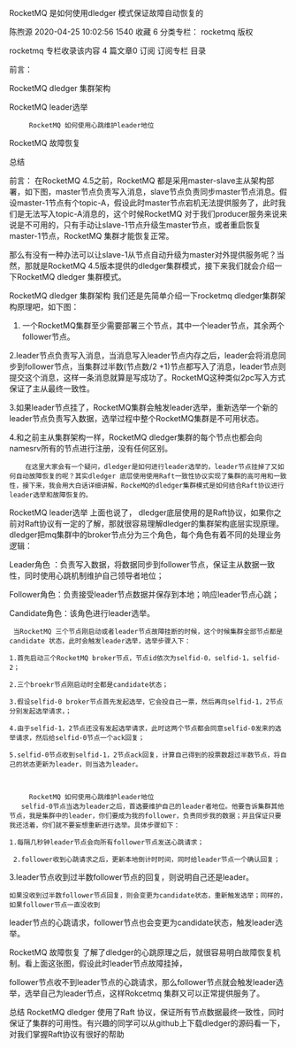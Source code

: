 RocketMQ 是如何使用dledger 模式保证故障自动恢复的

陈煦源 2020-04-25 10:02:56  1540  收藏 6
分类专栏： rocketmq
版权

rocketmq
专栏收录该内容
4 篇文章0 订阅
订阅专栏
目录

前言：

RocketMQ dledger 集群架构

 RocketMQ  leader选举 

         RocketMQ 如何使用心跳维护leader地位

RocketMQ 故障恢复

总结

前言：
 在RocketMQ  4.5之前，RocketMQ 都是采用master-slave主从架构部署，如下图，master节点负责写入消息，slave节点负责同步master节点消息。假设master-1节点有个topic-A，假设此时master节点宕机无法提供服务了，此时我们是无法写入topic-A消息的，这个时候RocketMQ 对于我们producer服务来说来说是不可用的，只有手动让slave-1节点升级生master节点，或者重启恢复master-1节点，RocketMQ  集群才能恢复正常。

   那么有没有一种办法可以让slave-1从节点自动升级为master对外提供服务呢？当然，那就是RocketMQ 4.5版本提供的dledger集群模式，接下来我们就会介绍一下RocketMQ  dledger 集群模式。



RocketMQ dledger 集群架构
  我们还是先简单介绍一下rocketmq dledger集群架构原理吧，如下图：

1. 一个RocketMQ集群至少需要部署三个节点，其中一个leader节点，其余两个follower节点。

2.leader节点负责写入消息，当消息写入leader节点内存之后，leader会将消息同步到follower节点，当集群过半数(节点数/2 +1)节点都写入了消息，leader节点则提交这个消息，这样一条消息就算是写成功了。RocketMQ这种类似2pc写入方式保证了主从最终一致性。

3.如果leader节点挂了，RocketMQ集群会触发leader选举，重新选举一个新的leader节点负责写入数据，选举过程中整个RocketMQ集群是不可用状态。

4.和之前主从集群架构一样，RocketMQ dledger集群的每个节点也都会向namesrv所有的节点进行注册，没有任何区别。



 

        在这里大家会有一个疑问，dledger是如何进行leader选举的，leader节点挂掉了又如何自动故障恢复的呢？其实dledger 底层使用使用Raft一致性协议实现了集群的高可用和一致性，接下来，我会用大白话详细讲解，RockeMQ的dledger集群模式是如何结合Raft协议进行leader选举和故障恢复的。

 RocketMQ  leader选举 
     上面也说了， dledger底层使用的是Raft协议，如果你之前对Raft协议有一定的了解，那就很容易理解dledger的集群架构底层实现原理。dledger把mq集群中的broker节点分为三个角色，每个角色有着不同的处理业务逻辑：

 Leader角色 ：负责写入数据，将数据同步到follower节点，保证主从数据一致性，同时使用心跳机制维护自己领导者地位；

Follower角色：负责接受leader节点数据并保存到本地；响应leader节点心跳；

Candidate角色：该角色进行leader选举。

     当RocketMQ 三个节点刚启动或者leader节点故障挂断的时候，这个时候集群全部节点都是candidate 状态，此时会触发leader选举，选举步骤入下：
    
    1.首先启动三个RocketMQ broker节点，节点id依次为selfid-0，selfid-1，selfid-2；
    
    2.三个broekr节点刚启动时全都是candidate状态；
    
    3.假设selfid-0 broker节点首先发起选举，它会投自己一票，然后再向selfid-1，2节点分别发起选举请求，；
    
    4.由于selfid-1，2节点还没有发起选举请求，此时这两个节点都会同意selfid-0发来的选举请求，然后给selfid-0节点一个ack回复；
    
    5.selfid-0节点收到selfid-1，2节点ack回复，计算自己得到的投票数超过半数节点，将自己的状态更新为leader，则当选为leader。



         RocketMQ 如何使用心跳维护leader地位
       selfid-0节点当选为leader之后，首选要维护自己的leader者地位。他要告诉集群其他节点，我是集群中的leader，你们要成为我的follower，负责同步我的数据；并且保证只要我还活着，你们就不要妄想重新进行选举。具体步骤如下：
    
    1.每隔几秒钟leader节点会向所有follower节点发送心跳请求；
    
     2.follower收到心跳请求之后，更新本地倒计时时间，同时给leader节点一个确认回复；

   3.leader节点收到过半数follower节点的回复，则说明自己还是leader。

    如果没收到过半数follower节点回复，则会变更为candidate状态，重新触发选举；同样的，如果follower节点一直没收到

leader节点的心跳请求，follower节点也会变更为candidate状态，触发leader选举。



RocketMQ 故障恢复
 了解了dledger的心跳原理之后，就很容易明白故障恢复机制。看上面这张图，假设此时leader节点故障挂掉，

follower节点收不到leader节点的心跳请求，那么follower节点就会触发leader选举，选举自己为leader节点，这样Rokcetmq 集群又可以正常提供服务了。

总结
RocketMQ dledger 使用了Raft 协议，保证所有节点数据最终一致性，同时保证了集群的可用性。有兴趣的同学可以从github上下载dledger的源码看一下，对我们掌握Raft协议有很好的帮助